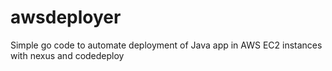 # awsdeployer
Simple go code to automate deployment of Java app in AWS EC2 instances with nexus and codedeploy
